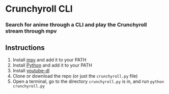 # Crunchyroll CLI
### Search for anime through a CLI and play the Crunchyroll stream through mpv

## Instructions
1) Install [mpv](https://github.com/mpv-player/mpv) and add it to your PATH
2) Install [Python](https://www.python.org/) and add it to your PATH
3) Install [youtube-dl](https://github.com/ytdl-org/youtube-dl)
4) Clone or download the repo (or just the `crunchyroll.py` file)
5) Open a terminal, go to the directory `crunchyroll.py` is in, and run `python crunchyroll.py`

